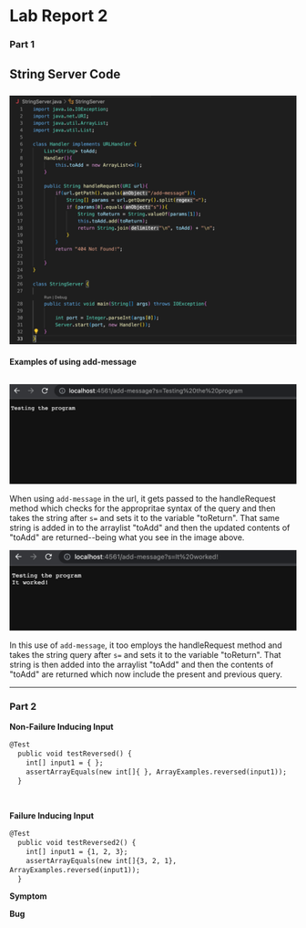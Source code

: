 # Lab Report 2 <br>

### Part 1  <br>
**String Server Code** <br> <br>
![Image](https://github.com/enjrod/cse15l-lab-reports/blob/main/LabReport2Folder/Lab2-Code.png)<br>
---
**Examples of using add-message** <br> <br>

![Image](https://github.com/enjrod/cse15l-lab-reports/blob/main/LabReport2Folder/Lab2SC1.png)<br>

When using `add-message` in the url, it gets passed to the handleRequest method which checks for the appropritae syntax of the query and then takes the string after `s=` and sets it to the variable "toReturn". That same string is added in to the arraylist "toAdd" and then the updated contents of "toAdd" are returned--being what you see in the image above. <br>

![Image](https://github.com/enjrod/cse15l-lab-reports/blob/main/LabReport2Folder/Lab2SC2.png)<br>

In this use of `add-message`, it too employs the handleRequest method and takes the string query after `s=` and sets it to the variable "toReturn". That string is then added into the arraylist "toAdd" and then the contents of "toAdd" are returned which now include the present and previous query. <br>

---

### Part 2 <br>

**Non-Failure Inducing Input**
```
@Test
  public void testReversed() {
    int[] input1 = { };
    assertArrayEquals(new int[]{ }, ArrayExamples.reversed(input1));
  }
```
<br>

**Failure Inducing Input**
```
@Test
  public void testReversed2() {
    int[] input1 = {1, 2, 3};
    assertArrayEquals(new int[]{3, 2, 1}, ArrayExamples.reversed(input1));
  }
```
**Symptom** <br>

**Bug**
